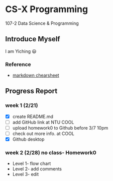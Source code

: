 # CS-X Programming
107-2 Data Science & Programming

## Introduce Myself 
I am Yiching :smiley: 

### Reference
- [markdown chearsheet](https://github.com/adam-p/markdown-here/wiki/Markdown-Cheatsheet)

## Progress Report 

### week 1 (2/21)
- [x] create README.md 
- [ ] add GitHub link at NTU COOL
- [ ] upload homework0 to Github before 3/7 10pm
- [ ] check out more info. at COOL
- [x] Github desktop

### week 2 (2/28) no class- Homework0
- Level 1- flow chart 
- Level 2- add comments 
- Level 3- edit
